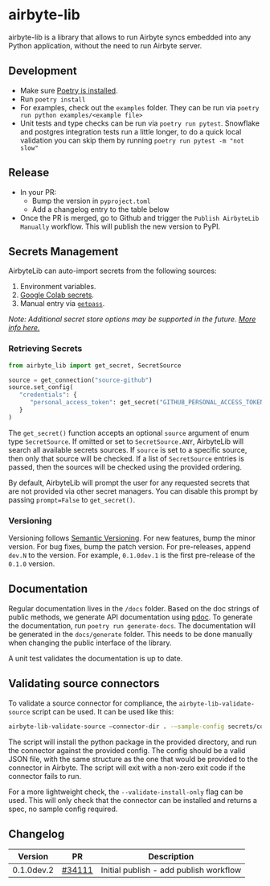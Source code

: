 # airbyte-lib

airbyte-lib is a library that allows to run Airbyte syncs embedded into any Python application, without the need to run Airbyte server.

## Development

- Make sure [Poetry is installed](https://python-poetry.org/docs/#).
- Run `poetry install`
- For examples, check out the `examples` folder. They can be run via `poetry run python examples/<example file>`
- Unit tests and type checks can be run via `poetry run pytest`. Snowflake and postgres integration tests run a little longer, to do a quick local validation you can skip them by running `poetry run pytest -m "not slow"`

## Release

- In your PR:
  - Bump the version in `pyproject.toml`
  - Add a changelog entry to the table below
- Once the PR is merged, go to Github and trigger the `Publish AirbyteLib Manually` workflow. This will publish the new version to PyPI.

## Secrets Management

AirbyteLib can auto-import secrets from the following sources:

1. Environment variables.
2. [Google Colab secrets](https://medium.com/@parthdasawant/how-to-use-secrets-in-google-colab-450c38e3ec75).
3. Manual entry via [`getpass`](https://docs.python.org/3.9/library/getpass.html).

_Note: Additional secret store options may be supported in the future. [More info here.](https://github.com/airbytehq/airbyte-lib-private-beta/discussions/5)_

### Retrieving Secrets

```python
from airbyte_lib import get_secret, SecretSource

source = get_connection("source-github")
source.set_config(
   "credentials": {
      "personal_access_token": get_secret("GITHUB_PERSONAL_ACCESS_TOKEN"),
   }
)
```

The `get_secret()` function accepts an optional `source` argument of enum type `SecretSource`. If omitted or set to `SecretSource.ANY`, AirbyteLib will search all available secrets sources. If `source` is set to a specific source, then only that source will be checked. If a list of `SecretSource` entries is passed, then the sources will be checked using the provided ordering.

By default, AirbyteLib will prompt the user for any requested secrets that are not provided via other secret managers. You can disable this prompt by passing `prompt=False` to `get_secret()`.

### Versioning

Versioning follows [Semantic Versioning](https://semver.org/). For new features, bump the minor version. For bug fixes, bump the patch version. For pre-releases, append `dev.N` to the version. For example, `0.1.0dev.1` is the first pre-release of the `0.1.0` version.

## Documentation

Regular documentation lives in the `/docs` folder. Based on the doc strings of public methods, we generate API documentation using [pdoc](https://pdoc.dev). To generate the documentation, run `poetry run generate-docs`. The documentation will be generated in the `docs/generate` folder. This needs to be done manually when changing the public interface of the library.

A unit test validates the documentation is up to date.

## Validating source connectors

To validate a source connector for compliance, the `airbyte-lib-validate-source` script can be used. It can be used like this:

```bash
airbyte-lib-validate-source —connector-dir . -—sample-config secrets/config.json
```

The script will install the python package in the provided directory, and run the connector against the provided config. The config should be a valid JSON file, with the same structure as the one that would be provided to the connector in Airbyte. The script will exit with a non-zero exit code if the connector fails to run.

For a more lightweight check, the `--validate-install-only` flag can be used. This will only check that the connector can be installed and returns a spec, no sample config required.

## Changelog

| Version     | PR                                                         | Description                                                                                                       |
| ----------- | ---------------------------------------------------------- | ----------------------------------------------------------------------------------------------------------------- |
| 0.1.0dev.2   | [#34111](https://github.com/airbytehq/airbyte/pull/34111)  | Initial publish - add publish workflow                                                                            |
